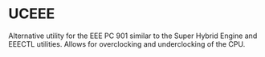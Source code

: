 # UCEEE
Alternative utility for the EEE PC 901 similar to the Super Hybrid Engine and EEECTL utilities. Allows for overclocking and underclocking of the CPU.
